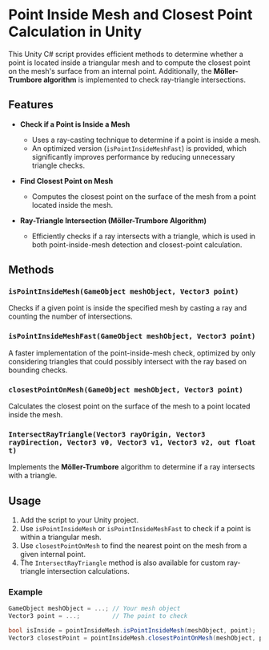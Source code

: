 # Point Inside Mesh and Closest Point Calculation in Unity

This Unity C# script provides efficient methods to determine whether a point is located inside a triangular mesh and to compute the closest point on the mesh's surface from an internal point. Additionally, the **Möller-Trumbore algorithm** is implemented to check ray-triangle intersections.

## Features

- **Check if a Point is Inside a Mesh**
  - Uses a ray-casting technique to determine if a point is inside a mesh.
  - An optimized version (`isPointInsideMeshFast`) is provided, which significantly improves performance by reducing unnecessary triangle checks.

- **Find Closest Point on Mesh**
  - Computes the closest point on the surface of the mesh from a point located inside the mesh.

- **Ray-Triangle Intersection (Möller-Trumbore Algorithm)**
  - Efficiently checks if a ray intersects with a triangle, which is used in both point-inside-mesh detection and closest-point calculation.

## Methods

### `isPointInsideMesh(GameObject meshObject, Vector3 point)`
Checks if a given point is inside the specified mesh by casting a ray and counting the number of intersections.

### `isPointInsideMeshFast(GameObject meshObject, Vector3 point)`
A faster implementation of the point-inside-mesh check, optimized by only considering triangles that could possibly intersect with the ray based on bounding checks.

### `closestPointOnMesh(GameObject meshObject, Vector3 point)`
Calculates the closest point on the surface of the mesh to a point located inside the mesh.

### `IntersectRayTriangle(Vector3 rayOrigin, Vector3 rayDirection, Vector3 v0, Vector3 v1, Vector3 v2, out float t)`
Implements the **Möller-Trumbore** algorithm to determine if a ray intersects with a triangle.

## Usage

1. Add the script to your Unity project.
2. Use `isPointInsideMesh` or `isPointInsideMeshFast` to check if a point is within a triangular mesh.
3. Use `closestPointOnMesh` to find the nearest point on the mesh from a given internal point.
4. The `IntersectRayTriangle` method is also available for custom ray-triangle intersection calculations.

### Example

```csharp
GameObject meshObject = ...; // Your mesh object
Vector3 point = ...;         // The point to check

bool isInside = pointInsideMesh.isPointInsideMesh(meshObject, point);
Vector3 closestPoint = pointInsideMesh.closestPointOnMesh(meshObject, point);
```
